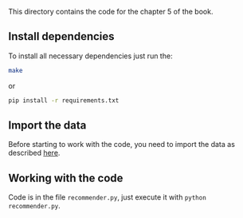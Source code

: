 This directory contains the code for the chapter 5 of the book.

## Install dependencies

To install all necessary dependencies just run the:

```sh
make
```

or 

```sh
pip install -r requirements.txt
```

## Import the data

Before starting to work with the code, you need to import the data as described [here](../../imports/retail_rocket/README.md).

## Working with the code

Code is in the file `recommender.py`, just execute it with `python recommender.py`.
